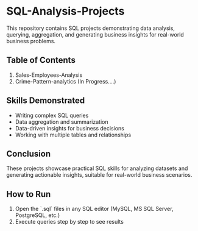 # SQL-Analysis-Projects

This repository contains SQL projects demonstrating data analysis, querying, aggregation, and generating business insights for real-world business problems.

## Table of Contents
   <ol>
     <li>Sales-Employees-Analysis </li>
     <li>Crime-Pattern-analytics (In Progress....) </li>
   </ol>

## Skills Demonstrated
  <ul>
     <li>Writing complex SQL queries</li>
     <li>Data aggregation and summarization</li>
     <li>Data-driven insights for business decisions</li>
     <li>Working with multiple tables and relationships</li>
   </ul>

## Conclusion
These projects showcase practical SQL skills for analyzing datasets and generating actionable insights, suitable for real-world business scenarios.

## How to Run
  <ol>
     <li>Open the `.sql` files in any SQL editor (MySQL, MS SQL Server, PostgreSQL, etc.)</li>
     <li>Execute queries step by step to see results</li>
   </ol>
